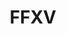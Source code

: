 ---
title: FFXV
crosslinks:
- FinalFantasy
- Gamingcirclejerk
- Promptography
- xdfp
- FFXV_Trades
- CookingWithIgnis
- FFRecordKeeper
- PS4
- JRPG
- ffxiv
- funny
- RocketLeague
- dissidia
- cosplay
- promptography
- AMAAggregator
- JRPGs
- WeWantPlates
- pcgaming
---